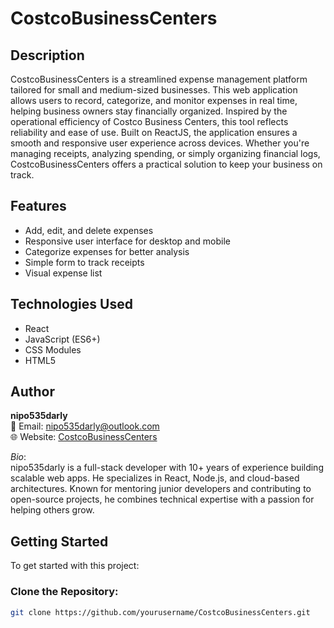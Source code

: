 # CostcoBusinessCenters

## Description

CostcoBusinessCenters is a streamlined expense management platform tailored for small and medium-sized businesses. This web application allows users to record, categorize, and monitor expenses in real time, helping business owners stay financially organized. Inspired by the operational efficiency of Costco Business Centers, this tool reflects reliability and ease of use. Built on ReactJS, the application ensures a smooth and responsive user experience across devices. Whether you're managing receipts, analyzing spending, or simply organizing financial logs, CostcoBusinessCenters offers a practical solution to keep your business on track.

## Features

- Add, edit, and delete expenses
- Responsive user interface for desktop and mobile
- Categorize expenses for better analysis
- Simple form to track receipts
- Visual expense list

## Technologies Used

- React
- JavaScript (ES6+)
- CSS Modules
- HTML5

## Author

**nipo535darly**  
📧 Email: [nipo535darly@outlook.com](mailto:nipo535darly@outlook.com)  
🌐 Website: [CostcoBusinessCenters](https://costcobusinesscenters.com)

*Bio*:  
nipo535darly is a full-stack developer with 10+ years of experience building scalable web apps. He specializes in React, Node.js, and cloud-based architectures. Known for mentoring junior developers and contributing to open-source projects, he combines technical expertise with a passion for helping others grow.

## Getting Started

To get started with this project:

### Clone the Repository:

```bash
git clone https://github.com/yourusername/CostcoBusinessCenters.git
